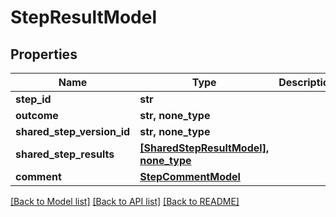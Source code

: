 # StepResultModel


## Properties
Name | Type | Description | Notes
------------ | ------------- | ------------- | -------------
**step_id** | **str** |  | [optional] 
**outcome** | **str, none_type** |  | [optional] 
**shared_step_version_id** | **str, none_type** |  | [optional] 
**shared_step_results** | [**[SharedStepResultModel], none_type**](SharedStepResultModel.md) |  | [optional] 
**comment** | [**StepCommentModel**](StepCommentModel.md) |  | [optional] 

[[Back to Model list]](../README.md#documentation-for-models) [[Back to API list]](../README.md#documentation-for-api-endpoints) [[Back to README]](../README.md)


